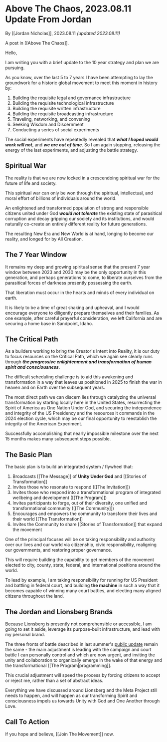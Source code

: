# Above The Chaos, 2023.08.11 Update From Jordan

By [[Jordan Nicholas]], 2023.08.11 _(updated 2023.08.11)_

A post in [[Above The Chaos]].

Hello, 

I am writing you with a brief update to the 10 year strategy and plan we are pursuing. 

As you know, over the last 5 to 7 years I have been attempting to lay the groundwork for a historic global movement to meet this moment in history by: 

1. Building the requisite legal and governance infrastructure  
2. Building the requisite technological infrastructure  
3. Building the requisite written infrastructure  
4. Building the requisite broadcasting infrastructure  
5. Traveling, networking, and convening  
6. Seeking Wisdom and Discernment  
7. Conducting a series of social experiments  

The social experiments have repeatedly revealed that ***what I hoped would work will not***, and ***we are out of time***. So I am again stopping, releasing the energy of the last experiments, and adjusting the battle strategy. 

## Spiritual War    

The reality is that we are now locked in a crescendoing spiritual war for the future of life and society. 

This spiritual war can only be won through the spiritual, intellectual, and moral effort of billions of individuals around the world. 

An enlightened and transformed population of strong and responsible citizens united under God ***would not tolerate*** the existing state of parasitical corruption and decay gripping our society and its institutions, and would naturally co-create an entirely different reality for future generations. 

The resulting New Era and New World is at hand, longing to become our reality, and longed for by All Creation. 
## The 7 Year Window 

It remains my deep and growing spiritual sense that the present 7 year window between 2023 and 2030 may be the only opportunity in this generation, and perhaps generations to come, to liberate ourselves from the parasitical forces of darkness presently possessing the earth.

That liberation must occur in the hearts and minds of every individual on earth. 

It is likely to be a time of great shaking and upheaval, and I would encourage everyone to diligently prepare themselves and their families. As one example, after careful prayerful consideration, we left California and are securing a home base in Sandpoint, Idaho. 
## The Critical Path 

As a builders working to bring the Creator's Intent into Reality, it is our duty to focus resources on the Critical Path, which we again see clearly runs through ***the progressive enlightenment and transformation of human spirit and consciousness***.  

The difficult scheduling challenge is to aid this awakening and transformation in a way that leaves us positioned in 2025 to finish the war in heaven and on Earth over the subsequent years. 

The most direct path we can discern lies through catalyzing the universal transformation by starting locally here in the United States, resurrecting the Spirit of America as One Nation Under God, and securing the independence and integrity of the US Presidency and the resources it commands in the 2024 election cycle, which may be our final opportunity to reestablish the integrity of the American Experiment. 

Successfully accomplishing that nearly impossible milestone over the next 15 months makes many subsequent steps possible. 
## The Basic Plan 

The basic plan is to build an integrated  system / flywheel that: 

1. Broadcasts [[The Message]] of **Unity Under God** and [[Stories of Transformation]]  
2. Invites those who resonate to respond ([[The Invitation]])  
3. Invites those who respond into a transformational program of integrated wellbeing and development ([[The Program]])  
4. Invites participants to forge, out of their diversity, one unified and transformational community ([[The Community]])  
5. Encourages and empowers the community to transform their lives and their world [[The Transformation]]  
6. Invites the Community to share [[Stories of Transformation]] that expand the movement 

One of the principal focuses will be on taking responsibility and authority over our lives and our world via citizenship, civic responsibility, realigning our governments, and restoring proper governance. 

This will require building the capability to get members of the movement elected to city, county, state, federal, and international positions around the world. 

To lead by example, I am taking responsibility for running for US President and battling in federal court, and building **the machine** in such a way that it becomes capable of winning many court battles, and electing many aligned citizens throughout the land. 
## The Jordan and Lionsberg Brands

Because Lionsberg is presently not comprehensible or accessible, I am going to set it aside, leverage its purpose-built infrastructure, and lead with my personal brand. 

The three fronts of battle described in last summer's [public update](https://lionsberg.wiki/lionsberg_wiki_blogs/jordan_nicholas/above_the_chaos,_2022.07.16_public_update) remain the same - the main adjustment is leading with the campaign and court battle I can personally control and which are now urgent, and inviting the unity and collaboration to organically emerge in the wake of that energy and the transformational [[The Program|programming]]. 

This crucial adjustment will speed the process by forcing citizens to accept or reject me, rather than a set of abstract ideas. 

Everything we have discussed around Lionsberg and the Meta Project still needs to happen, and will happen as our transforming Spirit and consciousness impels us towards Unity with God and One Another through Love. 
## Call To Action 

If you hope and believe, [[Join The Movement]] now. 

